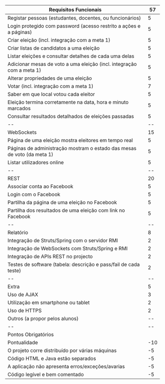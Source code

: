 
|Requisitos Funcionais  | 57
|---------|---------
|Registar pessoas (estudantes, docentes, ou funcionários) | 5
|Login protegido com password (acesso restrito a ações e a páginas) | 5
|Criar eleição (incl. integração com a meta 1) | 5
|Criar listas de candidatos a uma eleição | 5
|Listar eleições e consultar detalhes de cada uma delas | 5
|Adicionar mesas de voto a uma eleição (incl. integração com a meta 1) | 5
|Alterar propriedades de uma eleição | 5
|Votar (incl. integração com a meta 1) | 7 
|Saber em que local votou cada eleitor | 5
|Eleição termina corretamente na data, hora e minuto marcados | 5
|Consultar resultados detalhados de eleições passadas | 5
-- | --
|WebSockets | 15
|Página de uma eleição mostra eleitores em tempo real | 5
|Páginas de administração mostram o estado das mesas de voto (da meta 1) | 5
|Listar utilizadores online | 5
-- | --
|REST | 20
|Associar conta ao Facebook | 5
|Login com o Facebook | 5
|Partilha da página de uma eleição no Facebook | 5
|Partilha dos resultados de uma eleição com link no Facebook | 5
-- | --
|Relatório | 8 
|Integração de Struts/Spring com o servidor RMI | 2
|Integração de WebSockets com Struts/Spring e RMI | 2
|Integração de APIs REST no projecto | 2
|Testes de software (tabela: descrição e pass/fail de cada teste) | 2
-- | --
|Extra | 5
|Uso de AJAX | 3
|Utilização em smartphone ou tablet | 2
|Uso de HTTPS | 2
|Outros (a propor pelos alunos) | --
-- | --
|Pontos Obrigatórios | 
|Pontualidade | -10
|O projeto corre distribuído por várias máquinas | -5
|Código HTML e Java estão separados | -5
|A aplicação não apresenta erros/exceções/avarias | -5
|Código legível e bem comentado | -5
